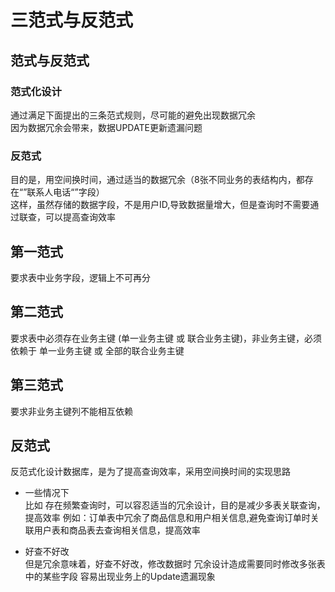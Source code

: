 # 三范式与反范式
## 范式与反范式
### 范式化设计
通过满足下面提出的三条范式规则，尽可能的避免出现数据冗余  
因为数据冗余会带来，数据UPDATE更新遗漏问题  
### 反范式
目的是，用空间换时间，通过适当的数据冗余（8张不同业务的表结构内，都存在“”联系人电话“”字段）  
这样，虽然存储的数据字段，不是用户ID,导致数据量增大，但是查询时不需要通过联查，可以提高查询效率  
## 第一范式
要求表中业务字段，逻辑上不可再分
## 第二范式
要求表中必须存在业务主键 (单一业务主键 或 联合业务主键)，非业务主键，必须依赖于 单一业务主键 或 全部的联合业务主键
## 第三范式
要求非业务主键列不能相互依赖
## 反范式
反范式化设计数据库，是为了提高查询效率，采用空间换时间的实现思路  
- 一些情况下  
比如 存在频繁查询时，可以容忍适当的冗余设计，目的是减少多表关联查询，提高效率
例如：订单表中冗余了商品信息和用户相关信息,避免查询订单时关联用户表和商品表去查询相关信息，提高效率

- 好查不好改  
但是冗余意味着，好查不好改，修改数据时
冗余设计造成需要同时修改多张表中的某些字段
容易出现业务上的Update遗漏现象